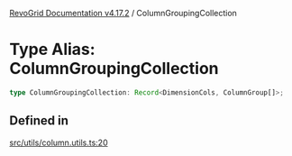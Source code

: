 [RevoGrid Documentation v4.17.2](README.md) / ColumnGroupingCollection

# Type Alias: ColumnGroupingCollection

```ts
type ColumnGroupingCollection: Record<DimensionCols, ColumnGroup[]>;
```

## Defined in

[src/utils/column.utils.ts:20](https://github.com/revolist/revogrid/blob/ce71b2a267b00cca0f999dcb05c4c4637765259a/src/utils/column.utils.ts#L20)
